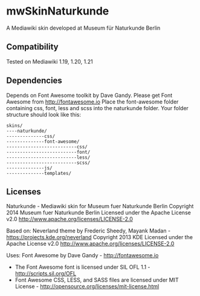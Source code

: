 ﻿# mwSkinNaturkunde
A Mediawiki skin developed at Museum für Naturkunde Berlin

## Compatibility 
Tested on Mediawiki 1.19, 1.20, 1.21

## Dependencies
Depends on Font Awesome toolkit by Dave Gandy.
Please get Font Awesome from http://fontawesome.io
Place the font-awesome folder containing css, font, less and scss into the naturkunde folder.
Your folder structure should look like this:
```
skins/
----naturkunde/
--------------css/
--------------font-awesome/
--------------------------css/
--------------------------font/
--------------------------less/
--------------------------scss/
--------------js/
--------------templates/
```
## Licenses
Naturkunde - Mediawiki skin for Museum fuer Naturkunde Berlin
Copyright 2014 Museum fuer Naturkunde Berlin
Licensed under the Apache License v2.0
http://www.apache.org/licenses/LICENSE-2.0

Based on: 
Neverland theme by Frederic Sheedy, Mayank Madan - https://projects.kde.org/neverland
Copyright 2013 KDE
Licensed under the Apache License v2.0
http://www.apache.org/licenses/LICENSE-2.0

Uses: 
Font Awesome by Dave Gandy - http://fontawesome.io
 - The Font Awesome font is licensed under SIL OFL 1.1 -
   http://scripts.sil.org/OFL
 - Font Awesome CSS, LESS, and SASS files are licensed under MIT License -
   http://opensource.org/licenses/mit-license.html


